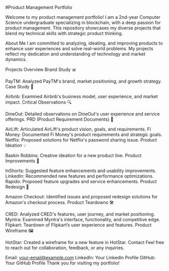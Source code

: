 #Product Management Portfolio

Welcome to my product management portfolio! I am a 2nd-year Computer Science undergraduate specializing in blockchain, with a deep passion for product management. This repository showcases my diverse projects that blend my technical skills with strategic product thinking.

About Me
I am committed to analyzing, ideating, and improving products to enhance user experiences and solve real-world problems. My projects reflect my dedication and understanding of technology and market dynamics.

Projects Overview
Brand Study 📊

PayTM: Analyzed PayTM's brand, market positioning, and growth strategy.
Case Study 📝

Airbnb: Examined Airbnb's business model, user experience, and market impact.
Critical Observations 🔍

DineOut: Detailed observations on DineOut's user experience and service offerings.
PRD (Product Requirement Documents) 📄

AirLift: Articulated AirLift's product vision, goals, and requirements.
Fi Money: Documented Fi Money's product requirements and strategic goals.
Netflix: Proposed solutions for Netflix's password sharing issue.
Product Ideation 💡

Baskin Robbins: Creative ideation for a new product line.
Product Improvements 🚀

InShorts: Suggested feature enhancements and usability improvements.
LinkedIn: Recommended new features and performance optimizations.
Rapido: Proposed feature upgrades and service enhancements.
Product Redesign 🔄

Amazon Checkout: Identified issues and proposed redesign solutions for Amazon's checkout process.
Product Teardowns 🛠️

CRED: Analyzed CRED's features, user journey, and market positioning.
Myntra: Examined Myntra's interface, functionality, and competitive edge.
Flipkart: Teardown of Flipkart’s user experience and features.
Product Wireframe 🖼️

HotStar: Created a wireframe for a new feature in HotStar.
Contact
Feel free to reach out for collaboration, feedback, or any inquiries.

Email: your-email@example.com
LinkedIn: Your LinkedIn Profile
GitHub: Your GitHub Profile
Thank you for visiting my portfolio!
